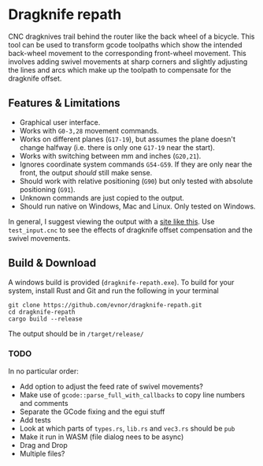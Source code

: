 # Dragknife repath
CNC dragknives trail behind the router like the back wheel of a bicycle. This tool can be used to transform gcode toolpaths which show the intended back-wheel movement to the corresponding front-wheel movement. This involves adding swivel movements at sharp corners and slightly adjusting the lines and arcs which make up the toolpath to compensate for the dragknife offset.

## Features & Limitations
* Graphical user interface.
* Works with `G0-3,28` movement commands.
* Works on different planes (`G17-19`), but assumes the plane doesn't change halfway (i.e. there is only one `G17-19` near the start).
* Works with switching between mm and inches (`G20,21`).
* Ignores coordinate system commands `G54-G59`. If they are only near the front, the output _should_ still make sense.
* Should work with relative positioning (`G90`) but only tested with absolute positioning (`G91`).
* Unknown commands are just copied to the output.
* Should run native on Windows, Mac and Linux. Only tested on Windows.

In general, I suggest viewing the output with a [site like this](https://ncviewer.com). Use `test_input.cnc` to see the effects of dragknife offset compensation and the swivel movements.

## Build & Download
A windows build is provided (`dragknife-repath.exe`).
To build for your system, install Rust and Git and run the following in your terminal
```
git clone https://github.com/evnor/dragknife-repath.git
cd dragknife-repath
cargo build --release
```
The output should be in `/target/release/`

### TODO
In no particular order:
* Add option to adjust the feed rate of swivel movements?
* Make use of `gcode::parse_full_with_callbacks` to copy line numbers and comments
* Separate the GCode fixing and the egui stuff
* Add tests
* Look at which parts of `types.rs`, `lib.rs` and `vec3.rs` should be `pub`
* Make it run in WASM (file dialog nees to be async)
* Drag and Drop
* Multiple files?
